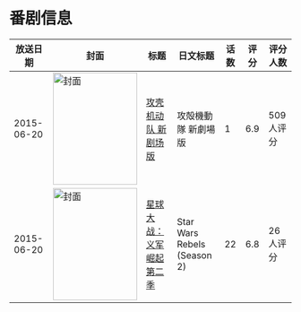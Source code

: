 # 番剧信息

|放送日期|封面|标题|日文标题|话数|评分|评分人数|
|---|---|---|---|---|---|---|
|2015-06-20|<img src="https://lain.bgm.tv/pic/cover/c/0a/4b/112770_2ITc3.jpg" alt="封面" style="width:150px;height:200px;object-fit:cover;">|[攻壳机动队 新剧场版](https://bangumi.tv/subject/112770)|攻殻機動隊 新劇場版|1|6.9|509人评分|
|2015-06-20|<img src="https://lain.bgm.tv/pic/cover/c/20/51/212923_vtiR9.jpg" alt="封面" style="width:150px;height:200px;object-fit:cover;">|[星球大战：义军崛起 第二季](https://bangumi.tv/subject/212923)|Star Wars Rebels (Season 2)|22|6.8|26人评分|
